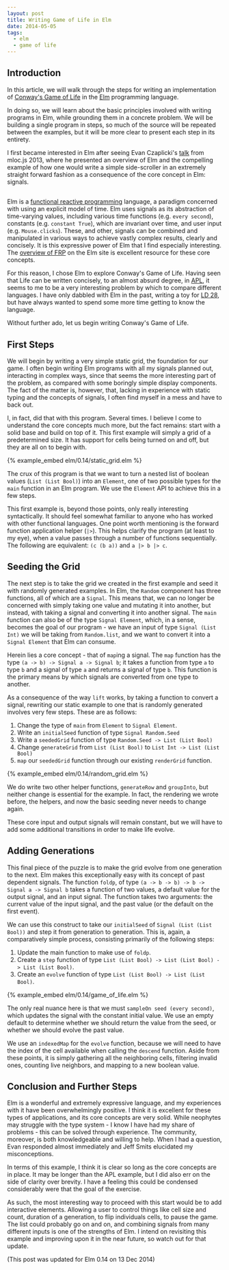 ```yaml
---
layout: post
title: Writing Game of Life in Elm
date: 2014-05-05
tags:
  - elm
  - game of life
---
```


## Introduction

In this article, we will walk through the steps for writing an implementation
of
<a href="https://en.wikipedia.org/wiki/Conway%27s_Game_of_Life" target="_blank">Conway's Game of Life</a>
in the
<a href="http://elm-lang.org/" target="_blank">Elm</a> programming language.

In doing so, we will learn about the basic principles involved with writing
programs in Elm, while grounding them in a concrete problem. We will be
building a single program in steps, so much of the source will be repeated
between the examples, but it will be more clear to present each step in its
entirety.

I first became interested in Elm after seeing Evan Czaplicki's
<a href="http://lanyrd.com/2013/mlocjs/sccwrp/" target="_blank">talk</a> from
mloc.js 2013, where he presented an overview of Elm and the compelling example
of how one would write a simple side-scroller in an extremely straight forward
fashion as a consequence of the core concept in Elm: signals.

##

Elm is a
<a href="https://en.wikipedia.org/wiki/Functional_reactive_programming" target="_blank">functional reactive programming</a>
language, a paradigm concerned with using an explicit model of time. Elm uses
signals as its abstraction of time-varying values, including various time
functions (e.g. `every second`), constants (e.g. `constant True`), which are
invariant over time, and user input (e.g. `Mouse.clicks`). These, and other,
signals can be combined and manipulated in various ways to achieve vastly
complex results, clearly and concisely. It is this expressive power of Elm
that I find especially interesting. The
<a href="http://elm-lang.org/learn/What-is-FRP.elm" target="_blank">overview of FRP</a>
on the Elm site is excellent resource for these core concepts.

For this reason, I chose Elm to explore Conway's Game of Life. Having seen that
Life can be written concisely, to an almost absurd degree, in
<a href="http://youtu.be/a9xAKttWgP4" target="_blank">APL</a>, it seems to me
to be a very interesting problem by which to compare different languages. I
have only dabbled with Elm in the past, writing a toy for
<a href="http://www.ludumdare.com/compo/ludum-dare-28/" target="_blank">LD 28</a>,
but have always wanted to spend some more time getting to know the language.

Without further ado, let us begin writing Conway's Game of Life.

## First Steps

We will begin by writing a very simple static grid, the foundation for our game.
I often begin writing Elm programs with all my signals planned out, interacting
in complex ways, since that seems the more interesting part of the problem, as
compared with some boringly simple display components. The fact of the matter
is, however, that, lacking in experience with static typing and the concepts of
signals, I often find myself in a mess and have to back out.

I, in fact, did that with this program. Several times. I believe I come to
understand the core concepts much more, but the fact remains: start with a
solid base and build on top of it. This first example will simply a grid of a
predetermined size. It has support for cells being turned on and off, but they
are all on to begin with.

{% example_embed elm/0.14/static_grid.elm %}

The crux of this program is that we want to turn a nested list of boolean
values (`List (List Bool)`) into an `Element`, one of two possible types for
the `main` function in an Elm program. We use the `Element` API to achieve this
in a few steps.

This first example is, beyond those points, only really interesting
syntactically. It should feel somewhat familiar to anyone who has worked with
other functional languages. One point worth mentioning is the forward function
application helper (`|>`). This helps clarify the program (at least to my eye),
when a value passes through a number of functions sequentially. The following
are equivalent: `(c (b a))` and `a |> b |> c`.

## Seeding the Grid

The next step is to take the grid we created in the first example and seed it
with randomly generated examples. In Elm, the `Random` component has three
functions, all of which are a `Signal`. This means that, we can no longer be
concerned with simply taking one value and mutating it into another, but
instead, with taking a signal and converting it into another signal. The `main`
function can also be of the type `Signal Element`, which, in a sense, becomes
the goal of our program - we have an input of type `Signal (List Int)` we
will be taking from `Random.list`, and we want to convert it into a
`Signal Element` that Elm can consume.

Herein lies a core concept - that of `map`ing a signal. The `map` function
has the type `(a -> b) -> Signal a -> Signal b`; it takes a function from type
`a` to type `b` and a signal of type `a` and returns a signal of type `b`. This
function is the primary means by which signals are converted from one type to
another.

As a consequence of the way `lift` works, by taking a function to convert a
signal, rewriting our static example to one that is randomly generated involves
very few steps. These are as follows:

1. Change the type of `main` from `Element` to `Signal Element`.
2. Write an `initialSeed` function of type `Signal Random.Seed`
3. Write a `seededGrid` function of type `Random.Seed -> List (List Bool)`
4. Change `generateGrid` from `List (List Bool)` to `List Int -> List (List Bool)`
5. `map` our `seededGrid` function through our existing `renderGrid` function.

{% example_embed elm/0.14/random_grid.elm %}

We do write two other helper functions, `generateRow` and `groupInto`, but
neither change is essential for the example. In fact, the rendering we wrote
before, the helpers, and now the basic seeding never needs to change again.

These core input and output signals will remain constant, but we will have to
add some additional transitions in order to make life evolve.

## Adding Generations

This final piece of the puzzle is to make the grid evolve from one generation
to the next. Elm makes this exceptionally easy with its concept of past
dependent signals. The function `foldp`, of type
`(a -> b -> b) -> b -> Signal a -> Signal b` takes a function of two values,
a default value for the output signal, and an input signal. The function takes
two arguments: the current value of the input signal, and the past value (or
the default on the first event).

We can use this construct to take our `initialSeed` of `Signal (List (List Bool))`
and step it from generation to generation. This is, again, a comparatively simple
process, consisting primarily of the following steps:

1. Update the main function to make use of `foldp`.
2. Create a `step` function of type `List (List Bool) -> List (List Bool) -> List (List Bool)`.
3. Create an `evolve` function of type `List (List Bool) -> List (List Bool)`.

{% example_embed elm/0.14/game_of_life.elm %}

The only real nuance here is that we must `sampleOn seed (every second)`, which
updates the signal with the constant initial value. We use an empty default to
determine whether we should return the value from the seed, or whether we should
evolve the past value.

We use an `indexedMap` for the `evolve` function, because we will need to
have the index of the cell available when calling the `descend` function. Aside
from these points, it is simply gathering all the neighboring cells, filtering
invalid ones, counting live neighbors, and mapping to a new boolean value.

## Conclusion and Further Steps

Elm is a wonderful and extremely expressive language, and my experiences with it
have been overwhelmingly positive. I think it is excellent for these types of
applications, and its core concepts are very solid. While neophytes may
struggle with the type system - I know I have had my share of problems - this
can be solved through experience. The community, moreover, is both
knowledgeable and willing to help. When I had a question, Evan responded almost
immediately and Jeff Smits elucidated my misconceptions.

In terms of this example, I think it is clear so long as the core concepts are
in place. It may be longer than the APL example, but I did also err on the side
of clarity over brevity. I have a feeling this could be condensed considerably
were that the goal of the exercise.

As such, the most interesting way to proceed with this start would be to add
interactive elements. Allowing a user to control things like cell size and
count, duration of a generation, to flip individuals cells, to pause the game.
The list could probably go on and on, and combining signals from many different
inputs is one of the strengths of Elm. I intend on revisiting this example and
improving upon it in the near future, so watch out for that update.

(This post was updated for Elm 0.14 on 13 Dec 2014)
